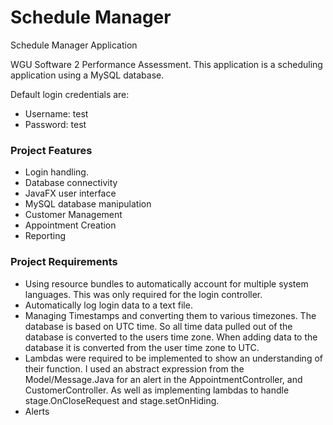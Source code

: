 # Schedule Manager
Schedule Manager Application

WGU Software 2 Performance Assessment.
This application is a scheduling application using a MySQL database. 

Default login credentials are:

- Username: test
- Password: test

### Project Features
- Login handling.
- Database connectivity
- JavaFX user interface
- MySQL database manipulation
- Customer Management
- Appointment Creation
- Reporting

### Project Requirements
- Using resource bundles to automatically account for multiple system languages. This was only required for the login controller.
- Automatically log login data to a text file.
- Managing Timestamps and converting them to various timezones. The database is based on UTC time. So all time data pulled out of the database is converted to the users time zone. When adding data to the database it is converted from the user time zone to UTC.
- Lambdas were required to be implemented to show an understanding of their function. I used an abstract expression from the Model/Message.Java for an alert in the AppointmentController, and CustomerController. As well as implementing lambdas to handle stage.OnCloseRequest and stage.setOnHiding.
- Alerts 
